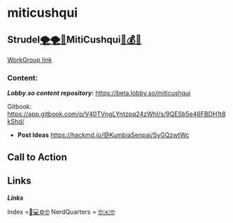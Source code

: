 # miticushqui

## Strudel[🌪🌪👀](https://y.at/🌪🌪👀)MitiCushqui[🏦💰💵](https://y.at/🏦💰💵)

[WorkGroup link](https://hackmd.io/8nPPceRkS9aCR-lmEbXgDQ?both)

### Content:


***Lobby.so content repository:*** https://beta.lobby.so/miticushqui

Gitbook: https://app.gitbook.com/o/V40TVngLYntzpq24zWhI/s/9QESb5e46FBDH1t8kShd/


- **Post Ideas**
https://hackmd.io/@KumbiaSenpai/SyGQzwtWc

## Call to Action

## Links


***Links***

Index =[📡💻⚙️🤓](https://y.at/📡💻⚙️🤓)
NerdQuarters = [🤓✉️🤓](https://y.at/🤓✉️🤓)